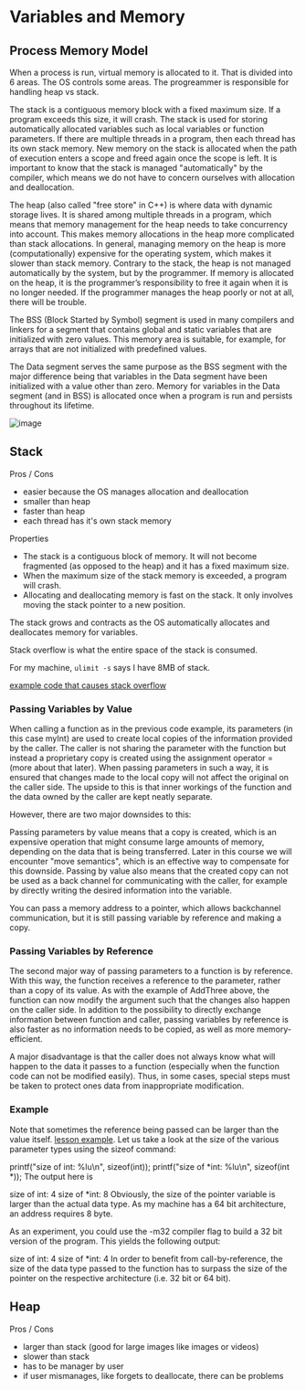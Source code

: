 # Variables and Memory

## Process Memory Model

When a process is run, virtual memory is allocated to it.  That is divided into 6 areas.  The OS controls some areas.  The progreammer is responsible for handling heap vs stack.

The stack is a contiguous memory block with a fixed maximum size. If a program exceeds this size, it will crash. The stack is used for storing automatically allocated variables such as local variables or function parameters. If there are multiple threads in a program, then each thread has its own stack memory. New memory on the stack is allocated when the path of execution enters a scope and freed again once the scope is left. It is important to know that the stack is managed "automatically" by the compiler, which means we do not have to concern ourselves with allocation and deallocation.

The heap (also called "free store" in C++) is where data with dynamic storage lives. It is shared among multiple threads in a program, which means that memory management for the heap needs to take concurrency into account. This makes memory allocations in the heap more complicated than stack allocations. In general, managing memory on the heap is more (computationally) expensive for the operating system, which makes it slower than stack memory. Contrary to the stack, the heap is not managed automatically by the system, but by the programmer. If memory is allocated on the heap, it is the programmer’s responsibility to free it again when it is no longer needed. If the programmer manages the heap poorly or not at all, there will be trouble.

The BSS (Block Started by Symbol) segment is used in many compilers and linkers for a segment that contains global and static variables that are initialized with zero values. This memory area is suitable, for example, for arrays that are not initialized with predefined values.

The Data segment serves the same purpose as the BSS segment with the major difference being that variables in the Data segment have been initialized with a value other than zero. Memory for variables in the Data segment (and in BSS) is allocated once when a program is run and persists throughout its lifetime.

![image](https://video.udacity-data.com/topher/2019/September/5d892a17_c21-fig1/c21-fig1.png)


## Stack

Pros / Cons
- easier because the OS manages allocation and deallocation
- smaller than heap
- faster than heap
- each thread has it's own stack memory

Properties
- The stack is a contiguous block of memory. It will not become fragmented (as opposed to the heap) and it has a fixed maximum size.
- When the maximum size of the stack memory is exceeded, a program will crash.
- Allocating and deallocating memory is fast on the stack. It only involves moving the stack pointer to a new position.

The stack grows and contracts as the OS automatically allocates and deallocates memory for variables.

Stack overflow is what the entire space of the stack is consumed.

For my machine, ```ulimit -s``` says I have 8MB of stack.

[example code that causes stack overflow](lesson_03_stack_overflow.cpp)

### Passing Variables by Value

When calling a function as in the previous code example, its parameters (in this case myInt) are used to create local copies of the information provided by the caller. The caller is not sharing the parameter with the function but instead a proprietary copy is created using the assignment operator = (more about that later). When passing parameters in such a way, it is ensured that changes made to the local copy will not affect the original on the caller side. The upside to this is that inner workings of the function and the data owned by the caller are kept neatly separate.

However, there are two major downsides to this:

Passing parameters by value means that a copy is created, which is an expensive operation that might consume large amounts of memory, depending on the data that is being transferred. Later in this course we will encounter "move semantics", which is an effective way to compensate for this downside.
Passing by value also means that the created copy can not be used as a back channel for communicating with the caller, for example by directly writing the desired information into the variable.

You can pass a memory address to a pointer, which allows backchannel communication, but it is still passing variable by reference and making a copy.

### Passing Variables by Reference

The second major way of passing parameters to a function is by reference. With this way, the function receives a reference to the parameter, rather than a copy of its value. As with the example of AddThree above, the function can now modify the argument such that the changes also happen on the caller side. In addition to the possibility to directly exchange information between function and caller, passing variables by reference is also faster as no information needs to be copied, as well as more memory-efficient.

A major disadvantage is that the caller does not always know what will happen to the data it passes to a function (especially when the function code can not be modified easily). Thus, in some cases, special steps must be taken to protect ones data from inappropriate modification.


### Example

Note that sometimes the reference being passed can be larger than the value itself.  [lesson example](lesson_04_ways_to_pass_argument.cpp). Let us take a look at the size of the various parameter types using the sizeof command:


printf("size of int: %lu\n", sizeof(int));
printf("size of *int: %lu\n", sizeof(int *));
The output here is


size of int: 4
size of *int: 8
Obviously, the size of the pointer variable is larger than the actual data type. As my machine has a 64 bit architecture, an address requires 8 byte.

As an experiment, you could use the -m32 compiler flag to build a 32 bit version of the program. This yields the following output:


size of int: 4
size of *int: 4
In order to benefit from call-by-reference, the size of the data type passed to the function has to surpass the size of the pointer on the respective architecture (i.e. 32 bit or 64 bit).

## Heap

Pros / Cons
- larger than stack (good for large images like images or videos)
- slower than stack
- has to be manager by user
- if user mismanages, like forgets to deallocate, there can be problems
